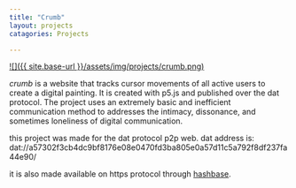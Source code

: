 ```yaml
---
title: "Crumb"
layout: projects
catagories: Projects

---
```

 

 
[![]({{ site.base-url }}/assets/img/projects/crumb.png)](https://player.vimeo.com/video/268203842)


*crumb* is a website that tracks cursor movements of all active users to create a digital painting. It is created with p5.js and published over the dat protocol. The project uses an extremely basic and inefficient communication method to addresses the intimacy, dissonance, and sometimes loneliness of digital communication.

this project was made for the dat protocol p2p web. dat address is:
dat://a57302f3cb4dc9bf8176e08e0470fd3ba805e0a57d11c5a792f8df237fa44e90/

it is also made available on https protocol through [hashbase](https://crumb-cleomiao.hashbase.io).

